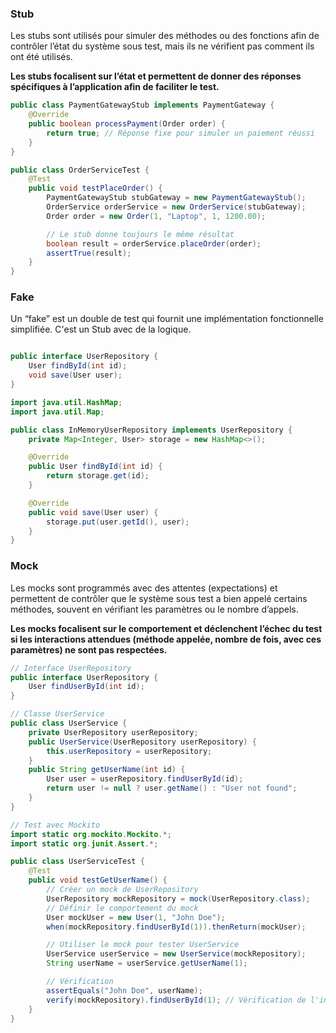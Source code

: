 


### Stub

Les stubs sont utilisés pour simuler des méthodes ou des fonctions afin de contrôler l’état du système sous test, mais ils ne vérifient pas comment ils ont été utilisés.

__Les stubs focalisent sur l’état et permettent de donner des réponses spécifiques à l’application afin de faciliter le test.__

```java
public class PaymentGatewayStub implements PaymentGateway {
    @Override
    public boolean processPayment(Order order) {
        return true; // Réponse fixe pour simuler un paiement réussi
    }
}

public class OrderServiceTest {
    @Test
    public void testPlaceOrder() {
        PaymentGatewayStub stubGateway = new PaymentGatewayStub();
        OrderService orderService = new OrderService(stubGateway);
        Order order = new Order(1, "Laptop", 1, 1200.00);

        // Le stub donne toujours le même résultat
        boolean result = orderService.placeOrder(order);
        assertTrue(result);
    }
}
```

### Fake

Un “fake” est un double de test qui fournit une implémentation fonctionnelle simplifiée. C'est un Stub avec de la logique.


```java

public interface UserRepository {
    User findById(int id);
    void save(User user);
}

import java.util.HashMap;
import java.util.Map;

public class InMemoryUserRepository implements UserRepository {
    private Map<Integer, User> storage = new HashMap<>();

    @Override
    public User findById(int id) {
        return storage.get(id);
    }

    @Override
    public void save(User user) {
        storage.put(user.getId(), user);
    }
}
```



### Mock

Les mocks sont programmés avec des attentes (expectations) et permettent de contrôler que le système sous test a bien appelé certains méthodes, souvent en vérifiant les paramètres ou le nombre d’appels.


__Les mocks focalisent sur le comportement et déclenchent l’échec du test si les interactions attendues (méthode appelée, nombre de fois, avec ces paramètres) ne sont pas respectées.__


```java
// Interface UserRepository
public interface UserRepository {
    User findUserById(int id);
}

// Classe UserService
public class UserService {
    private UserRepository userRepository;
    public UserService(UserRepository userRepository) {
        this.userRepository = userRepository;
    }
    public String getUserName(int id) {
        User user = userRepository.findUserById(id);
        return user != null ? user.getName() : "User not found";
    }
}

// Test avec Mockito
import static org.mockito.Mockito.*;
import static org.junit.Assert.*;

public class UserServiceTest {
    @Test
    public void testGetUserName() {
        // Créer un mock de UserRepository
        UserRepository mockRepository = mock(UserRepository.class);
        // Définir le comportement du mock
        User mockUser = new User(1, "John Doe");
        when(mockRepository.findUserById(1)).thenReturn(mockUser);

        // Utiliser le mock pour tester UserService
        UserService userService = new UserService(mockRepository);
        String userName = userService.getUserName(1);

        // Vérification
        assertEquals("John Doe", userName);
        verify(mockRepository).findUserById(1); // Vérification de l'interaction
    }
}
```


